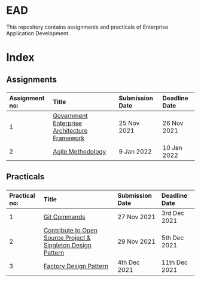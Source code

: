 # EAD
This repository contains assignments and practicals of Enterprise Application Development.
###
# Index
## Assignments
###
| Assignment no:      | Title                   | Submission Date                   | Deadline Date                   |
| :---            |  :---                               | :---                   | :---                   |
| 1                   | [Government Enterprise Architecture Framework](https://github.com/promishgrg98/EAD/tree/master/Assignment/Assignment1)       | 25 Nov 2021                   | 26 Nov 2021                   |
| 2                   | [Agile Methodology](https://github.com/promishgrg98/EAD/tree/master/Assignment/Assignment2)       | 9 Jan 2022                   | 10 Jan 2022                   |


###
###
## Practicals
###
| Practical no:            | Title            | Submission Date            | Deadline Date            |
| :---            | :---            | :---            | :---            |
| 1                | [Git Commands](https://github.com/promishgrg98/EAD/tree/master/Practical/Lab1)            | 27 Nov 2021           | 3rd Dec 2021          |
| 2                | [Contribute to Open Source Project & Singleton Design Pattern](https://github.com/promishgrg98/EAD/tree/master/Practical/Lab2)            | 29 Nov 2021           | 5th Dec 2021          |
| 3                | [Factory Design Pattern](https://github.com/promishgrg98/EAD/tree/master/Practical/Lab3)            | 4th Dec 2021           | 11th Dec 2021          |

